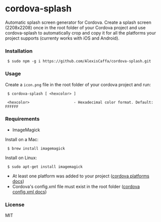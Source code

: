 # cordova-splash

Automatic splash screen generator for Cordova. Create a splash screen (2208x2208) once in the root folder of your Cordova project and use cordova-splash to automatically crop and copy it for all the platforms your project supports (currenty works with iOS and Android).

### Installation

     $ sudo npm -g i https://github.com/AlexisCaffa/cordova-splash.git 

### Usage

Create a ```icon.png``` file in the root folder of your cordova project and run:

     $ cordova-splash [ <hexcolor> ]
     
     <hexcolor>                    - Hexadecimal color format. Default: FFFFFF


### Requirements

- ImageMagick

Install on a Mac:

     $ brew install imagemagick
     
Install on Linux:

     $ sudo apt-get install imagemagick

- At least one platform was added to your project ([cordova platforms docs](http://cordova.apache.org/docs/en/3.4.0/guide_platforms_index.md.html#Platform%20Guides))
- Cordova's config.xml file must exist in the root folder ([cordova config.xml docs](http://cordova.apache.org/docs/en/3.4.0/config_ref_index.md.html#The%20config.xml%20File))

### License

MIT
